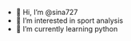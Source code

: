 - 👋 Hi, I’m @sina727
- 👀 I’m interested in sport analysis
- 🌱 I’m currently learning python

<!---
sina727/sina727 is a ✨ special ✨ repository because its `README.md` (this file) appears on your GitHub profile.
You can click the Preview link to take a look at your changes.
--->
